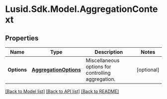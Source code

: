 # Lusid.Sdk.Model.AggregationContext
## Properties

Name | Type | Description | Notes
------------ | ------------- | ------------- | -------------
**Options** | [**AggregationOptions**](AggregationOptions.md) | Miscellaneous options for controlling aggregation. | [optional] 

[[Back to Model list]](../README.md#documentation-for-models) [[Back to API list]](../README.md#documentation-for-api-endpoints) [[Back to README]](../README.md)

